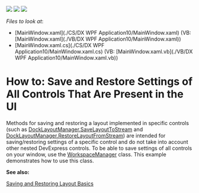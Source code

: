 <!-- default badges list -->
![](https://img.shields.io/endpoint?url=https://codecentral.devexpress.com/api/v1/VersionRange/128658734/10.1.4%2B)
[![](https://img.shields.io/badge/Open_in_DevExpress_Support_Center-FF7200?style=flat-square&logo=DevExpress&logoColor=white)](https://supportcenter.devexpress.com/ticket/details/E2272)
[![](https://img.shields.io/badge/📖_How_to_use_DevExpress_Examples-e9f6fc?style=flat-square)](https://docs.devexpress.com/GeneralInformation/403183)
<!-- default badges end -->
<!-- default file list -->
*Files to look at*:

* [MainWindow.xaml](./CS/DX WPF Application10/MainWindow.xaml) (VB: [MainWindow.xaml](./VB/DX WPF Application10/MainWindow.xaml))
* [MainWindow.xaml.cs](./CS/DX WPF Application10/MainWindow.xaml.cs) (VB: [MainWindow.xaml.vb](./VB/DX WPF Application10/MainWindow.xaml.vb))
<!-- default file list end -->
# How to: Save and Restore Settings of All Controls That Are Present in the UI


Methods for saving and restoring a layout implemented in specific controls (such as <a href="https://documentation.devexpress.com/#WPF/DevExpressXpfDockingDockLayoutManager_SaveLayoutToStreamtopic">DockLayoutManager.SaveLayoutToStream</a> and <a href="https://documentation.devexpress.com/#WPF/DevExpressXpfDockingDockLayoutManager_RestoreLayoutFromStreamtopic">DockLayoutManager.RestoreLayoutFromStream</a>) are intended for saving/restoring settings of a specific control and do not take into account other nested DevExpress controls. To be able to save settings of all controls on your window, use the <a href="https://documentation.devexpress.com/#WPF/clsDevExpressXpfCoreWorkspaceManagertopic">WorkspaceManager</a> class. This example demonstrates how to use this class.
<p><strong>See also:</strong></p>
<p><a href="https://documentation.devexpress.com/#WPF/CustomDocument7409">Saving and Restoring Layout Basics</a></p>

<br/>


